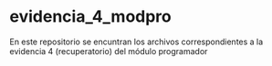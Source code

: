 # evidencia_4_modpro

En este repositorio se encuntran los archivos correspondientes a la evidencia 4 (recuperatorio) del módulo programador
